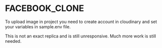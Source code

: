 # FACEBOOK_CLONE

To upload image in project you need to create account in cloudinary and set your variables
in sample.env file.

This is not an exact replica and is still unresponsive. Much more work is still needed.
